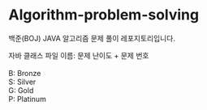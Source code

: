 # Algorithm-problem-solving
백준(BOJ) JAVA 알고리즘 문제 풀이 레포지토리입니다.<br/>

자바 클래스 파일 이름: 문제 난이도 + 문제 번호<br/>
<br/>
B: Bronze<br/>
S: Silver<br/>
G: Gold<br/>
P: Platinum<br/>
